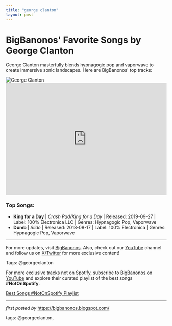 ```yaml
---
title: "george clanton"
layout: post
---
```

<!-- Title of the Post -->
<h1>BigBanonos' Favorite Songs by George Clanton</h1> <!-- Introductory Text -->
<p>George Clanton masterfully blends hypnagogic pop and vaporwave to create immersive sonic landscapes. Here are BigBanonos' top tracks:</p> <!-- Featured Image -->
<div> <img src="https://i.scdn.co/image/ab6761610000e5ebc94ec048c28b12693d1297f9" alt="George Clanton">
</div> <!-- Spotify Embed -->
<div> <iframe src="https://open.spotify.com/embed/playlist/1g8oqKy0I53ccrEM1RD6ap?utm_source=generator" width="100%" height="352" frameBorder="0" allowfullscreen="" allow="autoplay; clipboard-write; encrypted-media; fullscreen; picture-in-picture" loading="lazy"></iframe>
</div> <!-- Song Information -->
<h3>Top Songs:</h3>
<ul> <li><strong>King for a Day</strong> | <em>Crash Pad/King for a Day</em> | Released: 2019-09-27 | Label: 100% Electronica LLC | Genres: Hypnagogic Pop, Vaporwave</li> <li><strong>Dumb</strong> | <em>Slide</em> | Released: 2018-08-17 | Label: 100% Electronica | Genres: Hypnagogic Pop, Vaporwave</li>
</ul> <hr />
<p>For more updates, visit <a href="https://bigbanonos.blogspot.com/" target="_blank">BigBanonos</a>. Also, check out our <a href="https://www.youtube.com/@BigBanonos" target="_blank">YouTube</a> channel and follow us on <a href="https://x.com/bigbanonos" target="_blank">X/Twitter</a> for more exclusive content!</p> <!-- Tags -->
<p>Tags: @georgeclanton</p>

<!--Subscribe and Playlist Links-->
<div>
    <p>For more exclusive tracks not on Spotify, subscribe to <a href="https://www.youtube.com/@BigBanonos" target="_blank">BigBanonos on YouTube</a> and explore their curated playlist of the best songs <strong>#NotOnSpotify</strong>.</p>
    <p><a href="https://www.youtube.com/playlist?list=PLtuNtuTatqI0kFahUCbtbfenC_ET5O_tr" target="_blank">Best Songs #NotOnSpotify Playlist<br /></a></p></div>

<hr />

<p><em>first posted by</em> <a href="https://bigbanonos.blogspot.com/" rel="noopener" target="_new">https://bigbanonos.blogspot.com/</a></p>

<p>tags: @georgeclanton,</p>
